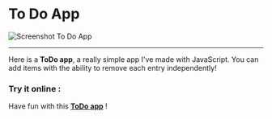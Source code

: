 # To Do App
![Screenshot To Do App](https://user-images.githubusercontent.com/42122563/57290750-5c879f80-70be-11e9-9253-48ac0889bff4.jpg)

---
Here is a **ToDo app**, a really simple app I've made with JavaScript. You can add items with the ability to remove each entry independently!

### Try it online :
Have fun with this [**ToDo app**](https://wesleykln.github.io/To-Do-App/) !

